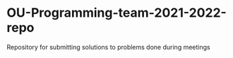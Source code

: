 # OU-Programming-team-2021-2022-repo
Repository for submitting solutions to problems done during meetings

